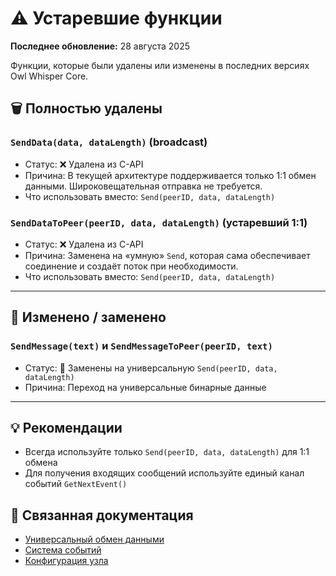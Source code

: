 # ⚠️ **Устаревшие функции**

**Последнее обновление:** 28 августа 2025

Функции, которые были удалены или изменены в последних версиях Owl Whisper Core.

## 🗑️ **Полностью удалены**

### `SendData(data, dataLength)` (broadcast)
- Статус: ❌ Удалена из C-API
- Причина: В текущей архитектуре поддерживается только 1:1 обмен данными. Широковещательная отправка не требуется.
- Что использовать вместо: `Send(peerID, data, dataLength)`

### `SendDataToPeer(peerID, data, dataLength)` (устаревший 1:1)
- Статус: ❌ Удалена из C-API
- Причина: Заменена на «умную» `Send`, которая сама обеспечивает соединение и создаёт поток при необходимости.
- Что использовать вместо: `Send(peerID, data, dataLength)`

---

## 🔄 **Изменено / заменено**

### `SendMessage(text)` и `SendMessageToPeer(peerID, text)`
- Статус: 🔄 Заменены на универсальную `Send(peerID, data, dataLength)`
- Причина: Переход на универсальные бинарные данные

---

## 💡 Рекомендации
- Всегда используйте только `Send(peerID, data, dataLength)` для 1:1 обмена
- Для получения входящих сообщений используйте единый канал событий `GetNextEvent()`

## 🔗 Связанная документация
- [Универсальный обмен данными](functions/messaging.md)
- [Система событий](functions/events-system.md)
- [Конфигурация узла](functions/node-configuration.md) 
